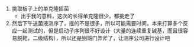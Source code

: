1. 挑取板子上的单克隆摇菌
    + 出乎我的意料，这次的长得单克隆很少，都挑走了
2. 然后下午送菌液测序了，摇的不是很多，所以可能需要时间，本来打算多个反应一起测试的，但是启动子序列很不好设计（大量的连续重复碱基，而且很容易脱靶，二级结构），所以还是别班门弄斧了，让测序公司进行设计吧